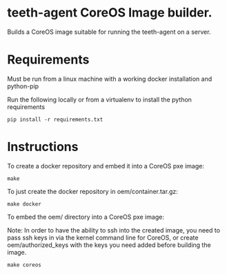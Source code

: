 # teeth-agent CoreOS Image builder.

Builds a CoreOS image suitable for running the teeth-agent on a server.

# Requirements

Must be run from a linux machine with a working docker installation and python-pip

Run the following locally or from a virtualenv to install the python requirements
```
pip install -r requirements.txt
``` 

# Instructions

To create a docker repository and embed it into a CoreOS pxe image:
```
make
```

To just create the docker repository in oem/container.tar.gz:
```
make docker
``` 

To embed the oem/ directory into a CoreOS pxe image:

Note: In order to have the ability to ssh into the created image, you need to
pass ssh keys in via the kernel command line for CoreOS, or create
oem/authorized_keys with the keys you need added before building the image.
```
make coreos
```
